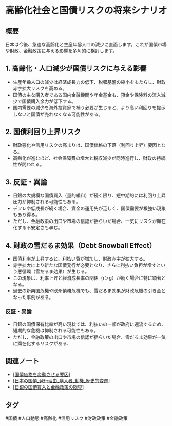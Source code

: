 # 高齢化社会と国債リスクの将来シナリオ

## 概要
日本は今後、急速な高齢化と生産年齢人口の減少に直面します。これが国債市場や財政、金融政策に与える影響を多角的に検討します。

## 1. 高齢化・人口減少が国債リスクに与える影響
- 生産年齢人口の減少は経済成長力の低下、税収基盤の縮小をもたらし、財政赤字拡大リスクを高める。
- 国債の主な購入者である国内金融機関や年金基金も、預金や保険料の流入減少で国債購入余力が低下する。
- 国内需要の減少を海外投資家で補う必要が生じると、より高い利回りを提示しないと国債が売れなくなる可能性がある。

## 2. 国債利回り上昇リスク
- 財政悪化や信用リスクの高まりは、国債価格の下落（利回り上昇）要因となる。
- 高齢化が進むほど、社会保障費の増大と税収減少が同時進行し、財政の持続性が問われる。

## 3. 反証・異論
- 日銀の大規模な国債買入（量的緩和）が続く限り、短中期的には利回り上昇圧力が抑制される可能性もある。
- デフレや低成長が続く場合、資金の運用先が乏しく、国債需要が根強い現象もあり得る。
- ただし、金融政策の出口や市場の信認が揺らいだ場合、一気にリスクが顕在化する不安定さも孕む。

## 4. 財政の雪だるま効果（Debt Snowball Effect）
- 国債利率が上昇すると、利払い費が増加し、財政赤字が拡大する。
- 赤字拡大により新たな国債発行が必要となり、さらに利払い負担が増すという悪循環（雪だるま効果）が生じる。
- この現象は、利率上昇と経済成長率の関係（r＞g）が続く場合に特に顕著となる。
- 過去の新興国危機や欧州債務危機でも、雪だるま効果が財政危機の引き金となった事例がある。

### 反証・異論
- 日銀の国債保有比率が高い現状では、利払いの一部が政府に還流するため、短期的な危機は抑制される可能性もある。
- ただし、金融政策の出口や市場の信認が揺らいだ場合、雪だるま効果が一気に顕在化するリスクがある.

## 関連ノート
- [[国債価格を変動させる要因]]
- [[日本の国債_発行理由_購入者_動機_歴史的変遷]]
- [[日銀の国債買入と金融政策の限界]]

## タグ
#国債 #人口動態 #高齢化 #信用リスク #財政政策 #金融政策


[//begin]: # "Autogenerated link references for markdown compatibility"
[国債価格を変動させる要因]: %E5%9B%BD%E5%82%B5%E4%BE%A1%E6%A0%BC%E3%82%92%E5%A4%89%E5%8B%95%E3%81%95%E3%81%9B%E3%82%8B%E8%A6%81%E5%9B%A0.md "国債価格を変動させる要因"
[日本の国債_発行理由_購入者_動機_歴史的変遷]: %E6%97%A5%E6%9C%AC%E3%81%AE%E5%9B%BD%E5%82%B5_%E7%99%BA%E8%A1%8C%E7%90%86%E7%94%B1_%E8%B3%BC%E5%85%A5%E8%80%85_%E5%8B%95%E6%A9%9F_%E6%AD%B4%E5%8F%B2%E7%9A%84%E5%A4%89%E9%81%B7.md "日本における国債の発行理由・購入者・購入動機と歴史的変遷"
[日銀の国債買入と金融政策の限界]: %E6%97%A5%E9%8A%80%E3%81%AE%E5%9B%BD%E5%82%B5%E8%B2%B7%E5%85%A5%E3%81%A8%E9%87%91%E8%9E%8D%E6%94%BF%E7%AD%96%E3%81%AE%E9%99%90%E7%95%8C.md "日銀の国債買入と金融政策の限界"
[//end]: # "Autogenerated link references"
